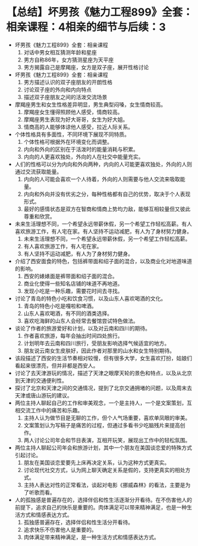 # 【总结】坏男孩《魅力工程899》全套：相亲课程：4相亲的细节与后续：3

-   坏男孩《魅力工程899》全套：相亲课程
    1.  对话中男女相互猜测年龄和星座
    2.  男方自称86年，女方猜测星座为天平座
    3.  男方揭露自己是摩羯座，女方是双子座，展开性格讨论
-   坏男孩《魅力工程899》全套：相亲课程
    1.  男方描述认识的双子座朋友的开朗性格
    2.  讨论双子座的外向和内向特点
    3.  描述双子座朋友之间的活泼交流场景
-   摩羯座男生和女生性格差异明显，男生典型闷嗓，女生情商较高。
    1.  摩羯座女生懂得照顾他人感受，情商较高。
    2.  摩羯座男生表现为好大哥哥，女生为好大姐。
    3.  情商高的人能够体谅他人感受，拉近人际关系。
-   个体性格具有多面性，不同环境下展现不同特质。
    1.  个体性格可根据外在环境变化而调整。
    2.  内向和外向的区别在于活泼时的能量消耗与积累。
    3.  内向的人更喜欢独处，外向的人在社交中能量充实。
-   人们的性格可以分为内向和外向两种，内向的人可能更喜欢独处，外向的人则通过交流获取能量。
    1.  内向的人可能会喜欢一个人待着，外向的人则需要与他人交流来吸取能量。
    2.  内向和外向并没有优劣之分，每种性格都有自己的优势，取决于个人表现形式。
    3.  最好的感情状态是双方在智商和情商上势均力敌，能够互相较量但又彼此尊重和欣赏。
-   未来生活理想不同，一个希望永远带薪休假，另一个希望工作轻松高薪。有人喜欢旅游工作，有人宅在家。有人坚持不运动减肥，有人为了身材努力健身。
    1.  未来生活理想不同，一个希望永远带薪休假，另一个希望工作轻松高薪。
    2.  有人喜欢旅游工作，有人宅在家。
    3.  有人坚持不运动减肥，有人为了身材努力健身。
-   介绍了西安面食的特色，包括裤带面和绍子面的混合，以及商业化对地道味道的影响。
    1.  西安的婊婊面是裤带面和绍子面的混合。
    2.  商业化使得一些知名店铺的味道不再地道。
    3.  发现小吃是一种乐趣，需要花时间去寻找。
-   讨论了青岛的特色小吃和饮食习惯，以及山东人喜欢喝酒的文化。
    1.  青岛的特色小吃是嘎啦和啤酒。
    2.  山东人喜欢喝酒，有不同的酒类选择。
    3.  喜欢吃海鲜的山东人会经常去餐馆尝试特色做法。
-   谈论了作者的旅游爱好和计划，以及对云南和四川的期待。
    1.  作者喜欢旅游，每年会抽出时间四处旅行。
    2.  计划明年去云南和四川旅行，受朋友影响选择气候适宜的地方。
    3.  朋友说云南女生皮肤好，因此作者对那里的山水和女生特别期待。
-   该段描述了西安的生活节奏相对较慢，但有很多大学，女生喜欢打扮，姑娘们看起来很漂亮，但并非都是西安人。
-   讨论了去天津游玩的情况，描述了天津之眼摩天轮的景色和特点，以及从北京到天津的交通便利性。
-   探讨了北京和天津之间的交通情况，提到了北京交通拥堵的问题，以及周末去天津或唐山游玩的建议。
-   两位主持人聊起自己的工作和审美观念，一个是主持人，一个是文案策划，互相交流工作中的痛苦和乐趣。
    1.  主持人认为做节目是无聊的工作，但个人气场重要，喜欢单凤眼的审美。
    2.  文案策划认为写稿子是痛苦的过程，但通过多看书少吃脑残片来提高创作。
    3.  两人讨论公司年会和节目表演，互相开玩笑，展现出工作中的轻松氛围。
-   两位主持人聊起公司年会和旅游计划，其中一个朋友在美国谈恋爱的特殊方式引起讨论。
    1.  朋友在美国谈恋爱要先上床再决定关系，认为这种方式更真实。
    2.  讨论现代社交方式，认为网上聊天确定关系是假的，支持更真实的相处方式。
    3.  主持人表达对性的正常看法，谈起对电影《挪威森林》的看法，主要是为了听歌而看。
-   人的孤独感是普遍存在的，选择伴侣和性生活逐渐分开看待。在不伤害他人的前提下，追求自己的快乐是重要的。肉体满足可以带来精神满足，也是一种生活方式和情感表达方式。
    1.  孤独感普遍存在，选择伴侣和性生活分开看待。
    2.  追求快乐不伤害他人是重要的。
    3.  肉体满足带来精神满足，是一种生活方式和情感表达方式。